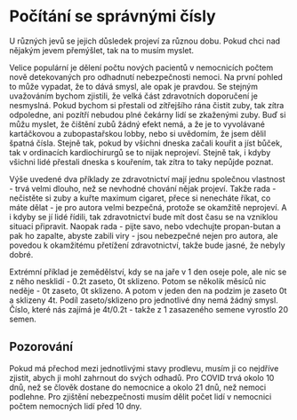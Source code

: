 # Počítání se správnými čísly

U různých jevů se jejich důsledek projeví za různou dobu. Pokud chci nad nějakým jevem přemýšlet, tak na to musím myslet.

Velice populární je dělení počtu nových pacientů v nemocnicích počtem nově detekovaných pro odhadnutí nebezpečnosti nemoci. Na první pohled to může vypadat, že to dává smysl, ale opak je pravdou. Se stejným uvažováním bychom zjistili, že velká část zdravotních doporučení je nesmyslná. Pokud bychom si přestali od zítřejšího rána čistit zuby, tak zítra odpoledne, ani pozítří nebudou plné čekárny lidí se zkaženými zuby. Buď si můžu myslet, že čištění zubů žádný efekt nemá, a že je to vyvolávané kartáčkovou a zubopastařskou lobby, nebo si uvědomím, že jsem dělil špatná čísla. Stejně tak, pokud by všichni dneska začali kouřit a jíst bůček, tak v ordinacích kardiochirurgů se to nijak neprojeví. Stejně tak, i kdyby všichni lidé přestali dneska s kouřením, tak zítra to taky nepůjde poznat.

Výše uvedené dva příklady ze zdravotnictví mají jednu společnou vlastnost - trvá velmi dlouho, než se nevhodné chování nějak projeví. Takže rada - nečistěte si zuby a kuřte maximum cigaret, přece si nenecháte říkat, co máte dělat - je pro autora velmi bezpečná, protože se okamžitě neprojeví. A i kdyby se jí lidé řídili, tak zdravotnictví bude mít dost času se na vzniklou situaci připravit. Naopak rada - pijte savo, nebo vdechujte propan-butan a pak ho zapalte, abyste zabili viry - jsou nebezpečné nejen pro autora, ale povedou k okamžitému přetížení zdravotnictví, takže bude jasné, že nebyly dobré.

Extrémní příklad je zemědělství, kdy se na jaře v 1 den oseje pole, ale nic se z něho nesklidí - 0.2t zaseto, 0t sklizeno. Potom se několik měsíců nic neděje - 0t zaseto, 0t sklizeno. A potom v jeden den na podzim je zaseto 0t a sklizeny 4t. Podíl zaseto/sklizeno pro jednotlivé dny nemá žádný smysl. Číslo, které nás zajímá je 4t/0.2t - takže z 1 zasazeného semene vyrostlo 20 semen.

## Pozorování

Pokud má přechod mezi jednotlivými stavy prodlevu, musím ji co nejdříve zjistit, abych ji mohl zahrnout do svých odhadů. Pro COVID trvá okolo 10 dnů, než se člověk dostane do nemocnice a okolo 21 dnů, než nemoci podlehne. Pro zjištění nebezpečnosti musím dělit počet lidí v nemocnici počtem nemocných lidí před 10 dny.

